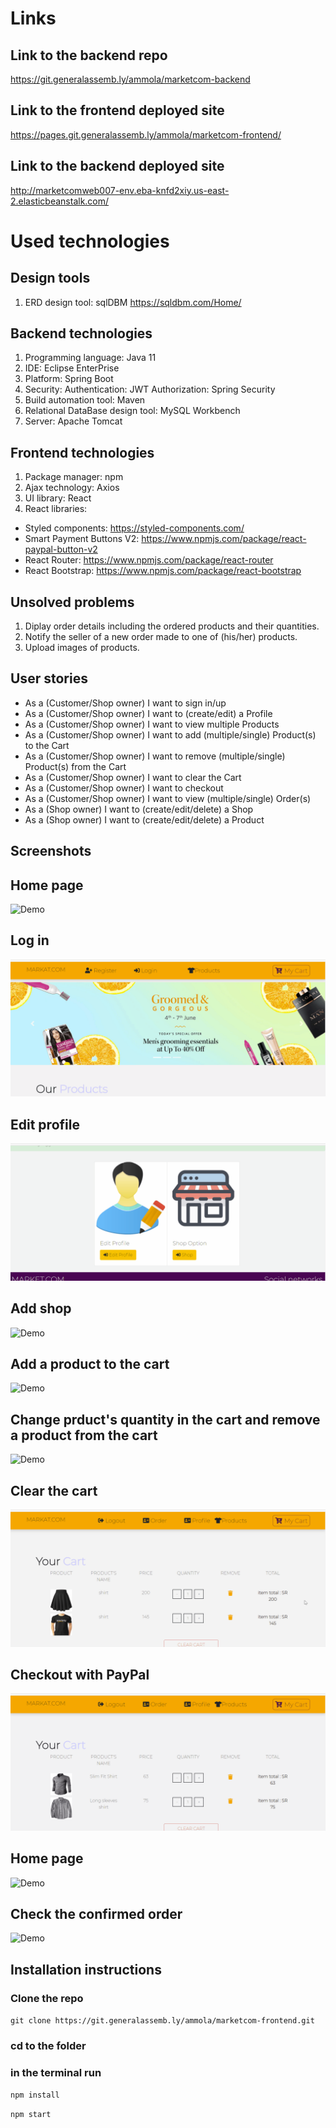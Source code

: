 # Links 
## Link to the backend repo
https://git.generalassemb.ly/ammola/marketcom-backend

## Link to the frontend deployed site
https://pages.git.generalassemb.ly/ammola/marketcom-frontend/

## Link to the backend deployed site
http://marketcomweb007-env.eba-knfd2xiy.us-east-2.elasticbeanstalk.com/

# Used technologies
## Design tools
1) ERD design tool: sqlDBM
https://sqldbm.com/Home/

## Backend technologies
1) Programming language: Java 11
2) IDE: Eclipse EnterPrise
3) Platform: Spring Boot 
4) Security: 
Authentication: JWT 
Authorization: Spring Security
5) Build automation tool: Maven
6) Relational DataBase design tool: MySQL Workbench
7) Server: Apache Tomcat

## Frontend technologies
1) Package manager: npm
2) Ajax technology: Axios
3) UI library: React
4) React libraries: 
- Styled components: https://styled-components.com/
- Smart Payment Buttons V2: https://www.npmjs.com/package/react-paypal-button-v2
- React Router: https://www.npmjs.com/package/react-router
- React Bootstrap: https://www.npmjs.com/package/react-bootstrap

## Unsolved problems
1) Diplay order details including the ordered products and their quantities.
2) Notify the seller of a new order made to one of (his/her) products.
3) Upload images of products. 

## User stories
- As a (Customer/Shop owner) I want to sign in/up
- As a (Customer/Shop owner) I want to (create/edit) a Profile
- As a (Customer/Shop owner) I want to view multiple Products
- As a (Customer/Shop owner) I want to add (multiple/single) Product(s) to the Cart
- As a (Customer/Shop owner) I want to remove (multiple/single) Product(s) from the Cart
- As a (Customer/Shop owner) I want to clear the Cart
- As a (Customer/Shop owner) I want to checkout
- As a (Customer/Shop owner) I want to view (multiple/single) Order(s)
- As a (Shop owner) I want to (create/edit/delete) a Shop
- As a (Shop owner) I want to (create/edit/delete) a Product

## Screenshots

## Home page
![Demo](screenshots/1.gif)


## Log in
![Demo](screenshots/2.gif)


## Edit profile
![Demo](screenshots/3.gif)


## Add shop
![Demo](screenshots/4.gif)


## Add a product to the cart
![Demo](screenshots/5.gif)


## Change prduct's quantity in the cart and remove a product from the cart
![Demo](screenshots/6.gif)


## Clear the cart
![Demo](screenshots/7.gif)


## Checkout with PayPal
![Demo](screenshots/8.gif)


## Home page
![Demo](screenshots/9.gif)


## Check the confirmed order
![Demo](screenshots/10.gif)



## Installation instructions
### Clone the repo
`git clone https://git.generalassemb.ly/ammola/marketcom-frontend.git`

### cd to the folder

### in the terminal run 
`npm install`

`npm start`

